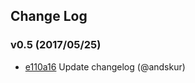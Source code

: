
## Change Log

### v0.5 (2017/05/25)
- [e110a16](https://github.com/andskur/CoinMc-laravel/commit/e110a16c902e9a1ad8f619eac6d823381c651dc2) Update changelog (@andskur)